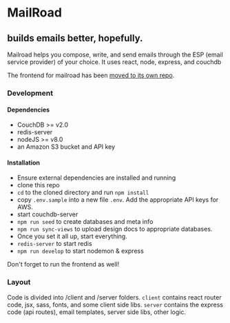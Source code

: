 # MailRoad

## builds emails better, hopefully.
Mailroad helps you compose, write, and send emails through the ESP (email service provider) of your choice. It uses react, node, express, and couchdb

The frontend for mailroad has been [moved to its own repo](https://github.com/jabyess/mailroad-frontend/).

### Development

#### Dependencies
* CouchDB >= v2.0
* redis-server
* nodeJS >= v8.0
* an Amazon S3 bucket and API key

#### Installation
* Ensure external dependencies are installed and running
* clone this repo
* `cd` to the cloned directory and run `npm install`
* copy `.env.sample` into a new file `.env`. Add the appropriate API keys for AWS.
* start couchdb-server
* `npm run seed` to create databases and meta info
* `npm run sync-views` to upload design docs to appropriate databases.
* Once you set it all up, start everything.
* `redis-server` to start redis
* `npm run develop` to start nodemon & express

Don't forget to run the frontend as well!

### Layout
Code is divided into /client and /server folders. `client` contains react router code, jsx, sass, fonts, and some client side libs.
`server` contains the express code (api routes), email templates, server side libs, other logic.
